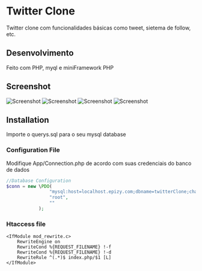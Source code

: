 # Twitter Clone

Twitter clone com funcionalidades básicas como tweet, sietema de follow, etc.

## Desenvolvimento
Feito com PHP, myql e miniFramework PHP

## Screenshot
![Screenshot](img/Twitter-Screenshot-home.png)
![Screenshot](img/Twitter-Screenshot-1.png)
![Screenshot](img/Twitter-Screenshot-2.png)
![Screenshot](img/Twitter-Screenshot-3.png)

## Installation
Importe o querys.sql para o seu mysql database 

### Configuration File

Modifique App/Connection.php de acordo com suas credenciais do banco de dados

``` PHP
//Database Configuration
$conn = new \PDO(
				"mysql:host=localhost.epizy.com;dbname=twitterClone;charset=utf8",
				"root",
				"" 
			);
```

### Htaccess file
```
<IfModule mod_rewrite.c>
	RewriteEngine on
	RewriteCond %{REQUEST_FILENAME} !-f
	RewriteCond %{REQUEST_FILENAME} !-d
	RewriteRule ^(.*)$ index.php/$1 [L]
</IfModule>
```